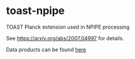# toast-npipe
TOAST Planck extension used in NPIPE processing

See https://arxiv.org/abs/2007.04997 for details.

Data products can be found [here](https://portal.nersc.gov/project/cmb/planck2020/)
